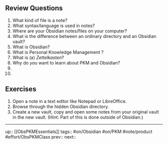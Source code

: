 ## Review Questions


1. What kind of file is a note?
2. What syntax/language is used in notes?
3. Where are your Obsidian notes/files on your computer?
4. What is the difference between an ordinary directory and an Obsidian vault?
5. What is Obsidian?
6. What is Personal Knowledge Management ?
7. What is (a) _Zettelkasten_?
8. Why do _you_ want to learn about PKM and Obsidian?
9. 
10. 


## Exercises

1. Open a note in a text editor like Notepad or LibreOffice. 
2. Browse through the hidden Obsidian directory.
3. Create a new vault, copy and open some notes from your original vault in the new vault. (Hint: Part of this is done outside of Obsidian.)

---
up:: [[ObsPKMEssentials]]
tags:: #on/Obsidian #on/PKM  #note/product #effort/ObsPKMClass 
prev:: 
next:: 